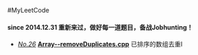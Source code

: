 #MyLeetCode
####   since 2014.12.31 重新来过，做好每一道题目，备战Jobhunting！

- [*No.26*](https://oj.leetcode.com/problems/remove-duplicates-from-sorted-array/)    [**Array--removeDuplicates.cpp**](https://github.com/1990yanjing/MyLeetCode/blob/master/Array--removeDuplicates.cpp) 已排序的数组去重I 
